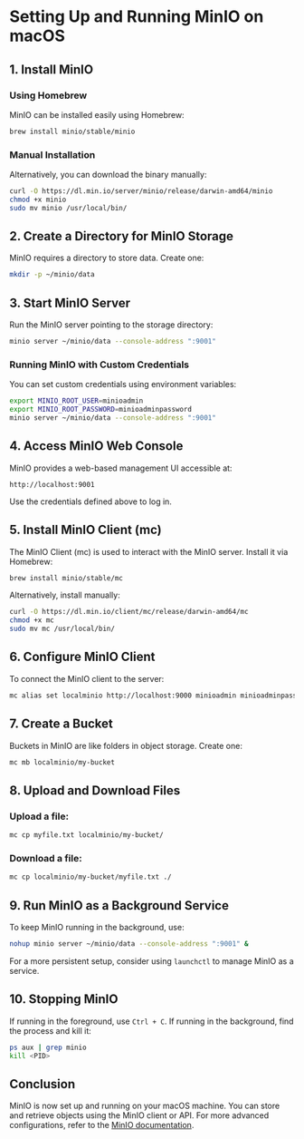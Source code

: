 # Setting Up and Running MinIO on macOS

## 1. Install MinIO

### Using Homebrew
MinIO can be installed easily using Homebrew:
```sh
brew install minio/stable/minio
```

### Manual Installation
Alternatively, you can download the binary manually:
```sh
curl -O https://dl.min.io/server/minio/release/darwin-amd64/minio
chmod +x minio
sudo mv minio /usr/local/bin/
```

## 2. Create a Directory for MinIO Storage
MinIO requires a directory to store data. Create one:
```sh
mkdir -p ~/minio/data
```

## 3. Start MinIO Server
Run the MinIO server pointing to the storage directory:
```sh
minio server ~/minio/data --console-address ":9001"
```

### Running MinIO with Custom Credentials
You can set custom credentials using environment variables:
```sh
export MINIO_ROOT_USER=minioadmin
export MINIO_ROOT_PASSWORD=minioadminpassword
minio server ~/minio/data --console-address ":9001"
```

## 4. Access MinIO Web Console
MinIO provides a web-based management UI accessible at:
```
http://localhost:9001
```
Use the credentials defined above to log in.

## 5. Install MinIO Client (mc)
The MinIO Client (mc) is used to interact with the MinIO server.
Install it via Homebrew:
```sh
brew install minio/stable/mc
```

Alternatively, install manually:
```sh
curl -O https://dl.min.io/client/mc/release/darwin-amd64/mc
chmod +x mc
sudo mv mc /usr/local/bin/
```

## 6. Configure MinIO Client
To connect the MinIO client to the server:
```sh
mc alias set localminio http://localhost:9000 minioadmin minioadminpassword
```

## 7. Create a Bucket
Buckets in MinIO are like folders in object storage. Create one:
```sh
mc mb localminio/my-bucket
```

## 8. Upload and Download Files
### Upload a file:
```sh
mc cp myfile.txt localminio/my-bucket/
```

### Download a file:
```sh
mc cp localminio/my-bucket/myfile.txt ./
```

## 9. Run MinIO as a Background Service
To keep MinIO running in the background, use:
```sh
nohup minio server ~/minio/data --console-address ":9001" &
```

For a more persistent setup, consider using `launchctl` to manage MinIO as a service.

## 10. Stopping MinIO
If running in the foreground, use `Ctrl + C`.
If running in the background, find the process and kill it:
```sh
ps aux | grep minio
kill <PID>
```

## Conclusion
MinIO is now set up and running on your macOS machine. You can store and retrieve objects using the MinIO client or API. For more advanced configurations, refer to the [MinIO documentation](https://min.io/docs/).

